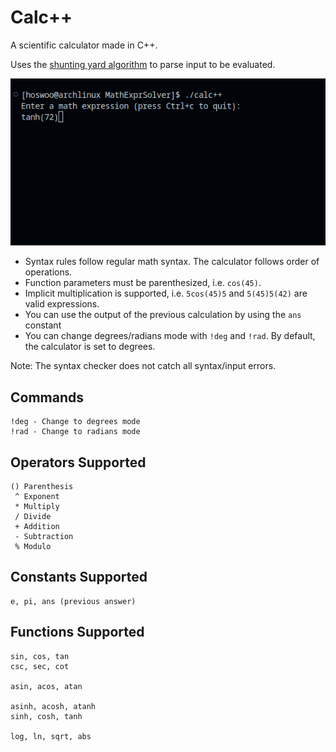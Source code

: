# Calc++
A scientific calculator made in C++.

Uses the [shunting yard algorithm](https://en.wikipedia.org/wiki/Shunting_yard_algorithm) to parse input to be evaluated.

![Example](images/calc++.gif)

* Syntax rules follow regular math syntax. The calculator follows order of operations.
* Function parameters must be parenthesized, i.e. `cos(45)`.
* Implicit multiplication is supported, i.e. `5cos(45)5` and `5(45)5(42)` are valid expressions.
* You can use the output of the previous calculation by using the `ans` constant
* You can change degrees/radians mode with `!deg` and `!rad`. By default, the calculator is set to degrees.

Note: The syntax checker does not catch all syntax/input errors.

## Commands
```
!deg - Change to degrees mode
!rad - Change to radians mode
```
## Operators Supported
```
() Parenthesis
 ^ Exponent
 * Multiply
 / Divide
 + Addition
 - Subtraction
 % Modulo
```

## Constants Supported
```
e, pi, ans (previous answer)
```

## Functions Supported
```
sin, cos, tan
csc, sec, cot

asin, acos, atan

asinh, acosh, atanh
sinh, cosh, tanh

log, ln, sqrt, abs

```
